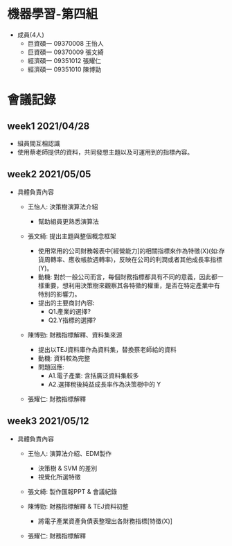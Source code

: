 
# 機器學習-第四組
* 成員(4人)
  - 巨資碩一 09370008 王怡人
  - 巨資碩一 09370009 張文綺
  - 經濟碩一 09351012 張耀仁
  - 經濟碩一 09351010 陳博勁

# 會議記錄
## week1 2021/04/28
* 組員間互相認識
* 使用蔡老師提供的資料，共同發想主題以及可運用到的指標內容。

## week2 2021/05/05
* 具體負責內容
  - 王怡人: 決策樹演算法介紹
    - 幫助組員更熟悉演算法
    
  - 張文綺: 提出主題與整個概念框架
    - 使用常用的公司財務報表中[經營能力]的相關指標來作為特徵(X)(如:存貨周轉率、應收帳款週轉率)，反映在公司的利潤或者其他成長率指標(Y)。
    - 動機: 
      對於一般公司而言，每個財務指標都具有不同的意義，因此都一樣重要，想利用決策樹來觀察其各特徵的權重，是否在特定產業中有特別的影響力。
    - 提出的主要商討內容:
      - Q1.產業的選擇?
      - Q2.Y指標的選擇?
     
  - 陳博勁: 財務指標解釋、資料集來源
    - 提出以TEJ資料庫作為資料集，替換蔡老師給的資料
    - 動機: 資料較為完整
    - 問題回應:
      - A1.電子產業: 含括廣泛資料集較多
      - A2.選擇稅後純益成長率作為決策樹中的 Y
      
  - 張耀仁: 財務指標解釋
  
 ## week3 2021/05/12
* 具體負責內容
  - 王怡人: 演算法介紹、EDM製作
    - 決策樹 & SVM 的差別
    - 視覺化所選特徵
    
  - 張文綺: 製作匯報PPT & 會議紀錄
     
  - 陳博勁: 財務指標解釋 & TEJ資料初整
    - 將電子產業資產負債表整理出各財務指標[特徵(X)]
      
  - 張耀仁: 財務指標解釋
